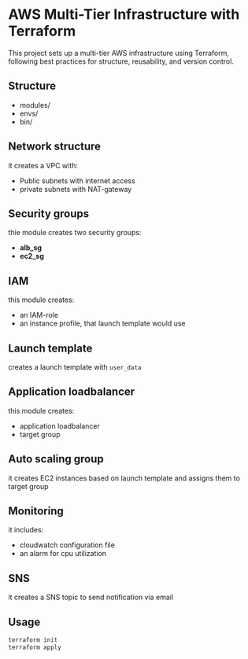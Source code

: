 # AWS Multi-Tier Infrastructure with Terraform

This project sets up a multi-tier AWS infrastructure using Terraform, following best practices for structure, reusability, and version control.

## Structure
- modules/
- envs/
- bin/

## Network structure
it creates a VPC with:
- Public subnets with internet access
- private subnets with NAT-gateway

## Security groups
thie module creates two security groups:
- **alb_sg** 
- **ec2_sg**

## IAM
this module creates:
- an IAM-role
- an instance profile, that launch template would use

## Launch template
creates a launch template with `user_data`

## Application loadbalancer
this module creates:
- application loadbalancer
- target group

## Auto scaling group
it creates EC2 instances based on launch template and assigns them to target group

## Monitoring
it includes:
- cloudwatch configuration file
- an alarm for cpu utilization

## SNS
it creates a SNS topic to send notification via email

## Usage
```bash
terraform init
terraform apply
